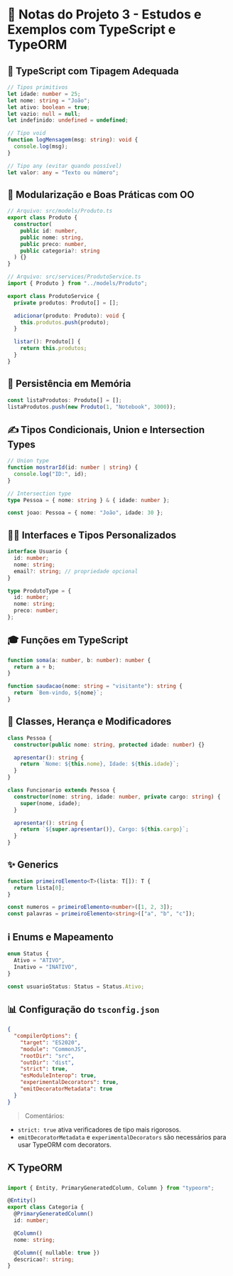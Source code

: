 # 📘 Notas do Projeto 3 - Estudos e Exemplos com TypeScript e TypeORM

## 🔢 TypeScript com Tipagem Adequada

```ts
// Tipos primitivos
let idade: number = 25;
let nome: string = "João";
let ativo: boolean = true;
let vazio: null = null;
let indefinido: undefined = undefined;

// Tipo void
function logMensagem(msg: string): void {
  console.log(msg);
}

// Tipo any (evitar quando possível)
let valor: any = "Texto ou número";
```

## 📂 Modularização e Boas Práticas com OO

```ts
// Arquivo: src/models/Produto.ts
export class Produto {
  constructor(
    public id: number,
    public nome: string,
    public preco: number,
    public categoria?: string
  ) {}
}

// Arquivo: src/services/ProdutoService.ts
import { Produto } from "../models/Produto";

export class ProdutoService {
  private produtos: Produto[] = [];

  adicionar(produto: Produto): void {
    this.produtos.push(produto);
  }

  listar(): Produto[] {
    return this.produtos;
  }
}
```

## 🔑 Persistência em Memória

```ts
const listaProdutos: Produto[] = [];
listaProdutos.push(new Produto(1, "Notebook", 3000));
```

## ✍️ Tipos Condicionais, Union e Intersection Types

```ts
// Union type
function mostrarId(id: number | string) {
  console.log("ID:", id);
}

// Intersection type
type Pessoa = { nome: string } & { idade: number };

const joao: Pessoa = { nome: "João", idade: 30 };
```

## 🤷‍♂️ Interfaces e Tipos Personalizados

```ts
interface Usuario {
  id: number;
  nome: string;
  email?: string; // propriedade opcional
}

type ProdutoType = {
  id: number;
  nome: string;
  preco: number;
};
```

## 🎓 Funções em TypeScript

```ts
function soma(a: number, b: number): number {
  return a + b;
}

function saudacao(nome: string = "visitante"): string {
  return `Bem-vindo, ${nome}`;
}
```

## 💼 Classes, Herança e Modificadores

```ts
class Pessoa {
  constructor(public nome: string, protected idade: number) {}

  apresentar(): string {
    return `Nome: ${this.nome}, Idade: ${this.idade}`;
  }
}

class Funcionario extends Pessoa {
  constructor(nome: string, idade: number, private cargo: string) {
    super(nome, idade);
  }

  apresentar(): string {
    return `${super.apresentar()}, Cargo: ${this.cargo}`;
  }
}
```

## ✨ Generics

```ts
function primeiroElemento<T>(lista: T[]): T {
  return lista[0];
}

const numeros = primeiroElemento<number>([1, 2, 3]);
const palavras = primeiroElemento<string>(["a", "b", "c"]);
```

## ℹ️ Enums e Mapeamento

```ts
enum Status {
  Ativo = "ATIVO",
  Inativo = "INATIVO",
}

const usuarioStatus: Status = Status.Ativo;
```

## 📊 Configuração do `tsconfig.json`

```json
{
  "compilerOptions": {
    "target": "ES2020",
    "module": "CommonJS",
    "rootDir": "src",
    "outDir": "dist",
    "strict": true,
    "esModuleInterop": true,
    "experimentalDecorators": true,
    "emitDecoratorMetadata": true
  }
}
```

> Comentários:
- `strict: true` ativa verificadores de tipo mais rigorosos.
- `emitDecoratorMetadata` e `experimentalDecorators` são necessários para usar TypeORM com decorators.

## ⛏️ TypeORM

```ts
import { Entity, PrimaryGeneratedColumn, Column } from "typeorm";

@Entity()
export class Categoria {
  @PrimaryGeneratedColumn()
  id: number;

  @Column()
  nome: string;

  @Column({ nullable: true })
  descricao?: string;
}
```

